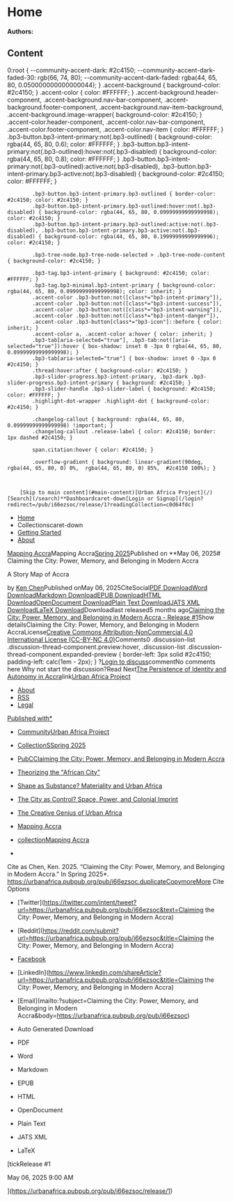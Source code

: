 # Home

**Authors:** 

## Content

0:root { 
			--community-accent-dark: #2c4150;
			--community-accent-dark-faded-30: rgb(66, 74, 80);
			--community-accent-dark-faded: rgba(44, 65, 80, 0.050000000000000044);
		}
			.accent-background { background-color: #2c4150; }
			.accent-color { color: #FFFFFF; }
			.accent-background.header-component, .accent-background.nav-bar-component, .accent-background.footer-component, .accent-background.nav-item-background, .accent-background.image-wrapper{ background-color: #2c4150; }
			.accent-color.header-component, .accent-color.nav-bar-component, .accent-color.footer-component, .accent-color.nav-item { color: #FFFFFF; }
			.bp3-button.bp3-intent-primary:not(.bp3-outlined) { background-color: rgba(44, 65, 80, 0.6); color: #FFFFFF; }
			.bp3-button.bp3-intent-primary:not(.bp3-outlined):hover:not(.bp3-disabled) { background-color: rgba(44, 65, 80, 0.8); color: #FFFFFF; }
			.bp3-button.bp3-intent-primary:not(.bp3-outlined):active:not(.bp3-disabled), .bp3-button.bp3-intent-primary.bp3-active:not(.bp3-disabled) { background-color: #2c4150; color: #FFFFFF; }

			.bp3-button.bp3-intent-primary.bp3-outlined { border-color: #2c4150; color: #2c4150; }
			.bp3-button.bp3-intent-primary.bp3-outlined:hover:not(.bp3-disabled) { background-color: rgba(44, 65, 80, 0.09999999999999998); color: #2c4150; }
			.bp3-button.bp3-intent-primary.bp3-outlined:active:not(.bp3-disabled), .bp3-button.bp3-intent-primary.bp3-active:not(.bp3-disabled) { background-color: rgba(44, 65, 80, 0.19999999999999996); color: #2c4150; }

			.bp3-tree-node.bp3-tree-node-selected > .bp3-tree-node-content { background-color: #2c4150; }

			.bp3-tag.bp3-intent-primary { background: #2c4150; color: #FFFFFF; }
			.bp3-tag.bp3-minimal.bp3-intent-primary { background-color: rgba(44, 65, 80, 0.09999999999999998); color: inherit; }
			.accent-color .bp3-button:not([class*="bp3-intent-primary"]),
			.accent-color .bp3-button:not([class*="bp3-intent-success"]),
			.accent-color .bp3-button:not([class*="bp3-intent-warning"]),
			.accent-color .bp3-button:not([class*="bp3-intent-danger"]),
			.accent-color .bp3-button[class*="bp3-icon"]::before { color: inherit; }
			.accent-color a, .accent-color a:hover { color: inherit; }
			.bp3-tab[aria-selected="true"], .bp3-tab:not([aria-selected="true"]):hover { box-shadow: inset 0 -3px 0 rgba(44, 65, 80, 0.09999999999999998); }
			.bp3-tab[aria-selected="true"] { box-shadow: inset 0 -3px 0 #2c4150; }
			.thread:hover:after { background-color: #2c4150; }
			.bp3-slider-progress.bp3-intent-primary, .bp3-dark .bp3-slider-progress.bp3-intent-primary { background: #2c4150; }
			.bp3-slider-handle .bp3-slider-label { background: #2c4150; color: #FFFFFF; }
			.highlight-dot-wrapper .highlight-dot { background-color: #2c4150; }

			.changelog-callout { background: rgba(44, 65, 80, 0.09999999999999998) !important; }
			.changelog-callout .release-label { color: #2c4150; border: 1px dashed #2c4150; }

			span.citation:hover { color: #2c4150; }

			.overflow-gradient { background: linear-gradient(90deg, rgba(44, 65, 80, 0) 0%,  rgba(44, 65, 80, 0) 85%,  #2c4150 100%); }

			
			
		[Skip to main content](#main-content)[Urban Africa Project](/)[Search](/search)**Dashboardcaret-down[Login or Signup](/login?redirect=/pub/i66ezsoc/release/1?readingCollection=c0d64fdc)
- [Home](/)
- Collectionscaret-down
- [Getting Started](/getting-started)
- [About](/about)

[Mapping Accra](https://urbanafrica.pubpub.org/mapping-accra)Mapping Accra[Spring 2025](https://urbanafrica.pubpub.org/spring-2025)Published on **May 06, 2025# Claiming the City: Power, Memory, and Belonging in Modern Accra

A Story Map of Accra

by [Ken Chen](/user/ken-chen)Published onMay 06, 2025CiteSocial[PDF Download](https://s3.amazonaws.com/assets.pubpub.org/keepmumx2ocz74yddh1l9wfeak2etrf6.pdf)[Word Download](https://assets.pubpub.org/d5iy01oy/7bccfc17-c465-4282-b4e8-849001b11619.docx)[Markdown Download](https://assets.pubpub.org/3dsjylc2/7bccfc17-c465-4282-b4e8-849001b11619.md)[EPUB Download](https://assets.pubpub.org/v9g2759z/7bccfc17-c465-4282-b4e8-849001b11619.epub)[HTML Download](https://assets.pubpub.org/35nr1igj/7bccfc17-c465-4282-b4e8-849001b11619.html)[OpenDocument Download](https://assets.pubpub.org/jdkywlok/7bccfc17-c465-4282-b4e8-849001b11619.odt)[Plain Text Download](https://assets.pubpub.org/yicwbk5p/7bccfc17-c465-4282-b4e8-849001b11619.txt)[JATS XML Download](https://assets.pubpub.org/vf5qnqqr/7bccfc17-c465-4282-b4e8-849001b11619.xml)[LaTeX Download](https://assets.pubpub.org/ktq2nqki/7bccfc17-c465-4282-b4e8-849001b11619.tex)Downloadlast released5 months ago[Claiming the City: Power, Memory, and Belonging in Modern Accra - Release #1](https://urbanafrica.pubpub.org/pub/i66ezsoc/release/1)Show detailsClaiming the City: Power, Memory, and Belonging in Modern AccraLicense[Creative Commons Attribution-NonCommercial 4.0 International License (CC-BY-NC 4.0)](https://creativecommons.org/licenses/by-nc/4.0/)Comments0
					.discussion-list .discussion-thread-component.preview:hover,
					.discussion-list .discussion-thread-component.expanded-preview {
						border-left: 3px solid #2c4150;
						padding-left: calc(1em - 2px);
					}
				?[Login to discuss](/login?redirect=/pub/i66ezsoc/release/1?readingCollection=c0d64fdc)commentNo comments here Why not start the discussion?Read Next[The Persistence of Identity and Autonomy in Accra](https://urbanafrica.pubpub.org/pub/5owduj7k?readingCollection=c0d64fdc)link[Urban Africa Project](/)
- [About](/about)
- [RSS](/rss.xml)
- [Legal](/legal)

[Published with*](https://www.pubpub.org)
- [CommunityUrban Africa Project](/dash)
- [CollectionSSpring 2025](/dash/collection/spring-2025)
- [PubCClaiming the City: Power, Memory, and Belonging in Modern Accra](/dash/pub/i66ezsoc)

- [Theorizing the "African City"](/theorizing-the-african-city)
- [Shape as Substance? Materiality and Urban Africa](/shape-as-substance)
- [The City as Control? Space, Power, and Colonial Imprint](/the-city-as-control-space-power-and-colonial-imprint)
- [The Creative Genius of Urban Africa](/the-creative-genius-of-urban-africa)
- [Mapping Accra](/mapping-accra)

- [collectionMapping Accra](https://urbanafrica.pubpub.org/mapping-accra)
- 

Cite as  Chen, Ken. 2025. “Claiming the City: Power, Memory, and Belonging in Modern Accra.” In Spring 2025*. https://urbanafrica.pubpub.org/pub/i66ezsoc.duplicateCopymoreMore Cite Options
- [Twitter](https://twitter.com/intent/tweet?url=https://urbanafrica.pubpub.org/pub/i66ezsoc&text=Claiming the City: Power, Memory, and Belonging in Modern Accra)
- [Reddit](https://reddit.com/submit?url=https://urbanafrica.pubpub.org/pub/i66ezsoc&title=Claiming the City: Power, Memory, and Belonging in Modern Accra)
- [Facebook](https://www.facebook.com/sharer.php?u=https://urbanafrica.pubpub.org/pub/i66ezsoc)
- [LinkedIn](https://www.linkedin.com/shareArticle?url=https://urbanafrica.pubpub.org/pub/i66ezsoc&title=Claiming the City: Power, Memory, and Belonging in Modern Accra)
- [Email](mailto:?subject=Claiming the City: Power, Memory, and Belonging in Modern Accra&body=https://urbanafrica.pubpub.org/pub/i66ezsoc)

- Auto Generated Download
- PDF
- Word
- Markdown
- EPUB
- HTML
- OpenDocument
- Plain Text
- JATS XML
- LaTeX

[tickRelease #1

May 06, 2025 9:00 AM

](https://urbanafrica.pubpub.org/pub/i66ezsoc/release/1)